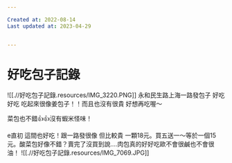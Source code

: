 ```yaml
---

Created at: 2022-08-14
Last updated at: 2023-04-29


---
```


# 好吃包子記錄


![[.//好吃包子記錄.resources/IMG_3220.PNG]]
永和民生路上海一路發包子
好吃好吃 吃起來很像姜包子！！而且也沒有很貴
好想再吃喔～

菜包也不錯👍👍沒有蝦米怪味！

e直初
這間也好吃！跟一路發很像 但比較貴 一顆18元。買五送一～等於一個15元。酸菜包好像不錯？賣完了沒買到說….肉包真的好好吃歐不會很鹹也不會很油！
![[.//好吃包子記錄.resources/IMG_7069.JPG]]

